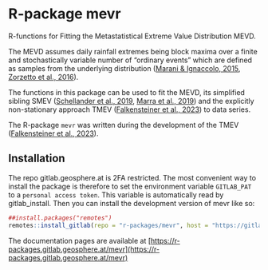 
# R-package mevr

R-functions for Fitting the Metastatistical Extreme Value Distribution MEVD. 

The MEVD assumes daily rainfall extremes being block maxima over a finite and stochastically variable number of “ordinary events” which are defined as samples from the underlying distribution ([Marani & Ignaccolo, 2015](https://doi:10.1016/j.advwatres.2015.03.001), [Zorzetto et al., 2016](https://doi:10.1002/2016GL069445)).

The functions in this package can be used to fit the MEVD, its simplified sibling SMEV ([Schellander et al., 2019](https://doi:10.1029/2019EA000557), [Marra et al., 2019](https://doi:10.1016/j.advwatres.2019.04.002)) and the explicitly non-stationary approach TMEV ([Falkensteiner et al., 2023](https.//doi:10.1016/j.wace.2023.100601)) to data series.

The R-package `mevr` was written during the development of the TMEV ([Falkensteiner et al., 2023](https.//doi:10.1016/j.wace.2023.100601)).


## Installation
The repo gitlab.geosphere.at is 2FA restricted. The most convenient way to install the package is therefore to set the environment variable `GITLAB_PAT` to a `personal access token`. This variable is automatically read by gitlab_install. Then you can install the development version of mevr like so:

``` r
##install.packages("remotes")
remotes::install_gitlab(repo = "r-packages/mevr", host = "https://gitlab.geosphere.at")
```


The documentation pages are available at [https://r-packages.gitlab.geosphere.at/mevr](https://r-packages.gitlab.geosphere.at/mevr)
